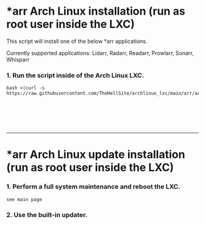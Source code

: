 # *arr Arch Linux installation (run as root user inside the LXC)

This script will install one of the below *arr applications.

Currently supported applications: Lidarr, Radarr, Readarr, Prowlarr, Sonarr, Whisparr

### 1. Run the script inside of the Arch Linux LXC.

  ```
  bash <(curl -s https://raw.githubusercontent.com/TheHellSite/archlinux_lxc/main/arr/arr_installer.sh)
  ```

<br />
<br />
<br />
<br />
<hr>

# *arr Arch Linux update installation (run as root user inside the LXC)

### 1. Perform a full system maintenance and reboot the LXC.

  ```
  see main page
  ```

### 2. Use the built-in updater.
